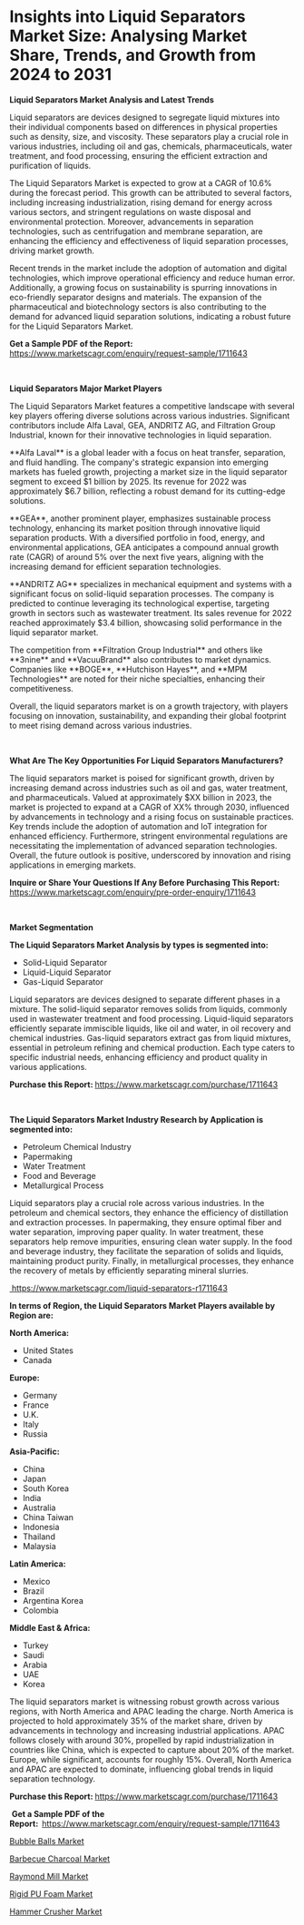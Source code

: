 <p><h1>Insights into Liquid Separators Market Size: Analysing Market Share, Trends, and Growth from 2024 to 2031</h1></p><p><strong>Liquid Separators Market Analysis and Latest Trends</strong></p>
<p><p>Liquid separators are devices designed to segregate liquid mixtures into their individual components based on differences in physical properties such as density, size, and viscosity. These separators play a crucial role in various industries, including oil and gas, chemicals, pharmaceuticals, water treatment, and food processing, ensuring the efficient extraction and purification of liquids.</p><p>The Liquid Separators Market is expected to grow at a CAGR of 10.6% during the forecast period. This growth can be attributed to several factors, including increasing industrialization, rising demand for energy across various sectors, and stringent regulations on waste disposal and environmental protection. Moreover, advancements in separation technologies, such as centrifugation and membrane separation, are enhancing the efficiency and effectiveness of liquid separation processes, driving market growth.</p><p>Recent trends in the market include the adoption of automation and digital technologies, which improve operational efficiency and reduce human error. Additionally, a growing focus on sustainability is spurring innovations in eco-friendly separator designs and materials. The expansion of the pharmaceutical and biotechnology sectors is also contributing to the demand for advanced liquid separation solutions, indicating a robust future for the Liquid Separators Market.</p></p>
<p><strong>Get a Sample PDF of the Report:&nbsp;</strong> <a href="https://www.marketscagr.com/enquiry/request-sample/1711643?utm_campaign=1801&utm_medium=2&utm_source=Github&utm_content=ia&utm_term=22102024&utm_id=liquid-separators">https://www.marketscagr.com/enquiry/request-sample/1711643</a></p>
<p>&nbsp;</p>
<p><strong>Liquid Separators Major Market Players</strong></p>
<p><p>The Liquid Separators Market features a competitive landscape with several key players offering diverse solutions across various industries. Significant contributors include Alfa Laval, GEA, ANDRITZ AG, and Filtration Group Industrial, known for their innovative technologies in liquid separation.</p><p>**Alfa Laval** is a global leader with a focus on heat transfer, separation, and fluid handling. The company's strategic expansion into emerging markets has fueled growth, projecting a market size in the liquid separator segment to exceed $1 billion by 2025. Its revenue for 2022 was approximately $6.7 billion, reflecting a robust demand for its cutting-edge solutions.</p><p>**GEA**, another prominent player, emphasizes sustainable process technology, enhancing its market position through innovative liquid separation products. With a diversified portfolio in food, energy, and environmental applications, GEA anticipates a compound annual growth rate (CAGR) of around 5% over the next five years, aligning with the increasing demand for efficient separation technologies.</p><p>**ANDRITZ AG** specializes in mechanical equipment and systems with a significant focus on solid-liquid separation processes. The company is predicted to continue leveraging its technological expertise, targeting growth in sectors such as wastewater treatment. Its sales revenue for 2022 reached approximately $3.4 billion, showcasing solid performance in the liquid separator market.</p><p>The competition from **Filtration Group Industrial** and others like **3nine** and **VacuuBrand** also contributes to market dynamics. Companies like **BOGE**, **Hutchison Hayes**, and **MPM Technologies** are noted for their niche specialties, enhancing their competitiveness. </p><p>Overall, the liquid separators market is on a growth trajectory, with players focusing on innovation, sustainability, and expanding their global footprint to meet rising demand across various industries.</p></p>
<p>&nbsp;</p>
<p><strong>What Are The Key Opportunities For Liquid Separators Manufacturers?</strong></p>
<p><p>The liquid separators market is poised for significant growth, driven by increasing demand across industries such as oil and gas, water treatment, and pharmaceuticals. Valued at approximately $XX billion in 2023, the market is projected to expand at a CAGR of XX% through 2030, influenced by advancements in technology and a rising focus on sustainable practices. Key trends include the adoption of automation and IoT integration for enhanced efficiency. Furthermore, stringent environmental regulations are necessitating the implementation of advanced separation technologies. Overall, the future outlook is positive, underscored by innovation and rising applications in emerging markets.</p></p>
<p><strong>Inquire or Share Your Questions If Any Before Purchasing This Report:</strong> <a href="https://www.marketscagr.com/enquiry/pre-order-enquiry/1711643?utm_campaign=1801&utm_medium=2&utm_source=Github&utm_content=ia&utm_term=22102024&utm_id=liquid-separators">https://www.marketscagr.com/enquiry/pre-order-enquiry/1711643</a></p>
<p>&nbsp;</p>
<p><strong>Market Segmentation</strong></p>
<p><strong>The Liquid Separators Market Analysis by types is segmented into:</strong></p>
<p><ul><li>Solid-Liquid Separator</li><li>Liquid-Liquid Separator</li><li>Gas-Liquid Separator</li></ul></p>
<p><p>Liquid separators are devices designed to separate different phases in a mixture. The solid-liquid separator removes solids from liquids, commonly used in wastewater treatment and food processing. Liquid-liquid separators efficiently separate immiscible liquids, like oil and water, in oil recovery and chemical industries. Gas-liquid separators extract gas from liquid mixtures, essential in petroleum refining and chemical production. Each type caters to specific industrial needs, enhancing efficiency and product quality in various applications.</p></p>
<p><strong>Purchase this Report:&nbsp;</strong><a href="https://www.marketscagr.com/purchase/1711643?utm_campaign=1801&utm_medium=2&utm_source=Github&utm_content=ia&utm_term=22102024&utm_id=liquid-separators">https://www.marketscagr.com/purchase/1711643</a></p>
<p>&nbsp;</p>
<p><strong>The Liquid Separators Market Industry Research by Application is segmented into:</strong></p>
<p><ul><li>Petroleum Chemical Industry</li><li>Papermaking</li><li>Water Treatment</li><li>Food and Beverage</li><li>Metallurgical Process</li></ul></p>
<p><p>Liquid separators play a crucial role across various industries. In the petroleum and chemical sectors, they enhance the efficiency of distillation and extraction processes. In papermaking, they ensure optimal fiber and water separation, improving paper quality. In water treatment, these separators help remove impurities, ensuring clean water supply. In the food and beverage industry, they facilitate the separation of solids and liquids, maintaining product purity. Finally, in metallurgical processes, they enhance the recovery of metals by efficiently separating mineral slurries.</p></p>
<p><a href="https://www.marketscagr.com/liquid-separators-r1711643?utm_campaign=1801&utm_medium=2&utm_source=Github&utm_content=ia&utm_term=22102024&utm_id=liquid-separators">&nbsp;https://www.marketscagr.com/liquid-separators-r1711643</a></p>
<p><strong>In terms of Region, the Liquid Separators Market Players available by Region are:</strong></p>
<p>
    <p> <strong> North America: </strong>
        <ul>
            <li>United States</li>
            <li>Canada</li>
        </ul>
        </p> 
    <p> <strong> Europe: </strong>
        <ul>
            <li>Germany</li>
            <li>France</li>
            <li>U.K.</li>
            <li>Italy</li>
            <li>Russia</li>
        </ul>
        </p> 
    <p> <strong> Asia-Pacific: </strong>
        <ul>
            <li>China</li>
            <li>Japan</li>
            <li>South Korea</li>
            <li>India</li>
            <li>Australia</li>
            <li>China Taiwan</li>
            <li>Indonesia</li>
            <li>Thailand</li>
            <li>Malaysia</li>
        </ul>
        </p> 
    <p> <strong> Latin America: </strong>
        <ul>
            <li>Mexico</li>
            <li>Brazil</li>
            <li>Argentina Korea</li>
            <li>Colombia</li>
        </ul>
        </p> 
    <p> <strong> Middle East & Africa: </strong>
        <ul>
            <li>Turkey</li>
            <li>Saudi</li>
            <li>Arabia</li>
            <li>UAE</li>
            <li>Korea</li>
        </ul>
    </p>
    </p>
<p><p>The liquid separators market is witnessing robust growth across various regions, with North America and APAC leading the charge. North America is projected to hold approximately 35% of the market share, driven by advancements in technology and increasing industrial applications. APAC follows closely with around 30%, propelled by rapid industrialization in countries like China, which is expected to capture about 20% of the market. Europe, while significant, accounts for roughly 15%. Overall, North America and APAC are expected to dominate, influencing global trends in liquid separation technology.</p></p>
<p><strong>Purchase this Report: </strong><a href="https://www.marketscagr.com/purchase/1711643?utm_campaign=1801&utm_medium=2&utm_source=Github&utm_content=ia&utm_term=22102024&utm_id=liquid-separators">https://www.marketscagr.com/purchase/1711643</a></p>
<p>&nbsp;<strong>Get a Sample PDF of the Report:&nbsp;&nbsp;</strong><a href="https://www.marketscagr.com/enquiry/request-sample/1711643?utm_campaign=1801&utm_medium=2&utm_source=Github&utm_content=ia&utm_term=22102024&utm_id=liquid-separators">https://www.marketscagr.com/enquiry/request-sample/1711643</a></p>
<p><strong></strong></p>
<p><p><a href="https://www.linkedin.com/pulse/opportunities-challenges-bubble-balls-market-strategic-gzbcf?utm_campaign=1801&utm_medium=2&utm_source=Github&utm_content=ia&utm_term=22102024&utm_id=liquid-separators">Bubble Balls Market</a></p><p><a href="https://www.linkedin.com/pulse/strategic-roadmap-global-barbecue-charcoal-market-insights-xatfc?utm_campaign=1801&utm_medium=2&utm_source=Github&utm_content=ia&utm_term=22102024&utm_id=liquid-separators">Barbecue Charcoal Market</a></p><p><a href="https://www.linkedin.com/pulse/global-perspectives-raymond-mill-market-trends-forecast-2024-vn4be?utm_campaign=1801&utm_medium=2&utm_source=Github&utm_content=ia&utm_term=22102024&utm_id=liquid-separators">Raymond Mill Market</a></p><p><a href="https://www.linkedin.com/pulse/rigid-pu-foam-market-emerging-trends-future-prospects-period-vri0c?utm_campaign=1801&utm_medium=2&utm_source=Github&utm_content=ia&utm_term=22102024&utm_id=liquid-separators">Rigid PU Foam Market</a></p><p><a href="https://www.linkedin.com/pulse/global-hammer-crusher-market-opportunities-forecast-79uxe?utm_campaign=1801&utm_medium=2&utm_source=Github&utm_content=ia&utm_term=22102024&utm_id=liquid-separators">Hammer Crusher Market</a></p></p>